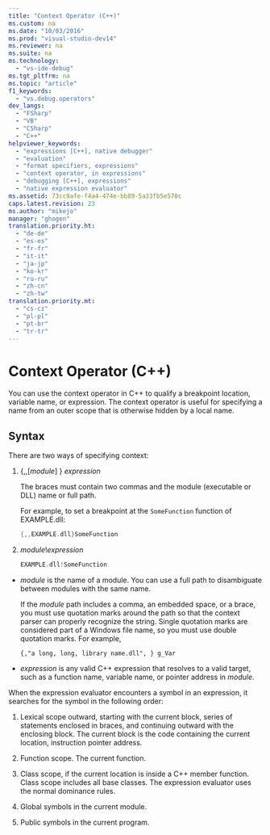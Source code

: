 ```yaml
---
title: "Context Operator (C++)"
ms.custom: na
ms.date: "10/03/2016"
ms.prod: "visual-studio-dev14"
ms.reviewer: na
ms.suite: na
ms.technology: 
  - "vs-ide-debug"
ms.tgt_pltfrm: na
ms.topic: "article"
f1_keywords: 
  - "vs.debug.operators"
dev_langs: 
  - "FSharp"
  - "VB"
  - "CSharp"
  - "C++"
helpviewer_keywords: 
  - "expressions [C++], native debugger"
  - "evaluation"
  - "format specifiers, expressions"
  - "context operator, in expressions"
  - "debugging [C++], expressions"
  - "native expression evaluator"
ms.assetid: 73cc9afe-f4a4-474e-bb89-5a33fb5e570c
caps.latest.revision: 23
ms.author: "mikejo"
manager: "ghogen"
translation.priority.ht: 
  - "de-de"
  - "es-es"
  - "fr-fr"
  - "it-it"
  - "ja-jp"
  - "ko-kr"
  - "ru-ru"
  - "zh-cn"
  - "zh-tw"
translation.priority.mt: 
  - "cs-cz"
  - "pl-pl"
  - "pt-br"
  - "tr-tr"
---
```

# Context Operator (C++)
You can use the context operator in C++ to qualify a breakpoint location, variable name, or expression. The context operator is useful for specifying a name from an outer scope that is otherwise hidden by a local name.  
  
##  <a name="BKMK_Using_context_operators_to_specify_a_symbol"></a> Syntax  
 There are two ways of specifying context:  
  
1.  {,,[*module*] } *expression*  
  
     The braces must contain two commas and the module (executable or DLL) name or full path.  
  
     For example, to set a breakpoint at the `SomeFunction` function of EXAMPLE.dll:  
  
    ```cpp  
    {,,EXAMPLE.dll}SomeFunction  
    ```  
  
2.  *module*!*expression*  
  
    ```cpp  
    EXAMPLE.dll!SomeFunction  
    ```  
  
-   *module* is the name of a module. You can use a full path to disambiguate between modules with the same name.  
  
     If the *module* path includes a comma, an embedded space, or a brace, you must use quotation marks around the path so that the context parser can properly recognize the string. Single quotation marks are considered part of a Windows file name, so you must use double quotation marks. For example,  
  
    ```  
    {,"a long, long, library name.dll", } g_Var  
    ```  
  
-   *expression* is any valid C++ expression that resolves to a valid target, such as a function name, variable name, or pointer address in *module*.  
  
 When the expression evaluator encounters a symbol in an expression, it searches for the symbol in the following order:  
  
1.  Lexical scope outward, starting with the current block, series of statements enclosed in braces, and continuing outward with the enclosing block. The current block is the code containing the current location, instruction pointer address.  
  
2.  Function scope. The current function.  
  
3.  Class scope, if the current location is inside a C++ member function. Class scope includes all base classes. The expression evaluator uses the normal dominance rules.  
  
4.  Global symbols in the current module.  
  
5.  Public symbols in the current program.